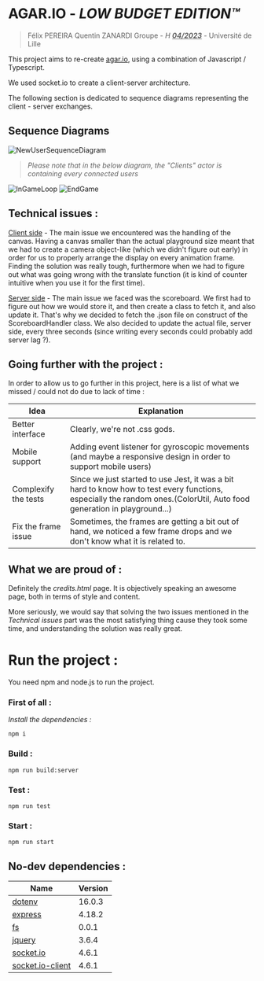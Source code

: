 
# AGAR.IO - *LOW BUDGET EDITION™*

>Félix PEREIRA 
Quentin ZANARDI
Groupe - *H*
***<u>04/2023</u>*** - Université de Lille 

This project aims to re-create [agar.io](https://www.agar.io), using a combination of Javascript / Typescript.

We used socket.io to create a client-server architecture.

The following section is dedicated to sequence diagrams representing the client - server exchanges.

## Sequence Diagrams

![NewUserSequenceDiagram](./res/newuser.svg)
>*Please note that in the below diagram, the "Clients" actor is containing every connected users*

![InGameLoop](./res/gameloop.svg)
![EndGame](./res/endgame.svg)

## Technical issues :

<u>Client side</u> - The main issue we encountered was the handling of the canvas.
Having a canvas smaller than the actual playground size meant that we had to create a camera object-like (which we didn't figure out early) in order for us to properly arrange the display on every animation frame. Finding the solution was really tough, furthermore when we had to figure out what was going wrong with the translate function (it is kind of counter intuitive when you use it for the first time). 

<u>Server side</u> - The main issue we faced was the scoreboard.
We first had to figure out how we would store it, and then create a class to fetch it, and also update it. That's why we decided to fetch the .json file on construct of the ScoreboardHandler class. We also decided to update the actual file, server side, every three seconds (since writing every seconds could probably add server lag ?).

## Going further with the project :

In order to allow us to go further in this project, here is a list of what we missed / could not do due to lack of time :

|Idea|Explanation|
|--|--|
|Better interface|Clearly, we're not .css gods.|
|Mobile support|Adding event listener for gyroscopic movements (and maybe a responsive design in order to support mobile users)|
|Complexify the tests|Since we just started to use Jest, it was a bit hard to know how to test every functions, especially the random ones.(ColorUtil, Auto food generation in playground...)|
|Fix the frame issue|Sometimes, the frames are getting a bit out of hand, we noticed a few frame drops and we don't know what it is related to.|

## What we are proud of :

Definitely the *credits.html* page. It is objectively speaking an awesome page, both in terms of style and content.

More seriously, we would say that solving the two issues mentioned in the *Technical issues* part was the most satisfying thing cause they took some time, and understanding the solution was really great.

# Run the project :

You need npm and node.js to run the project.

### First of all :

*Install the dependencies :*

`npm i`

### Build :

`npm run build:server`

### Test : 

`npm run test`

### Start :

`npm run start`

## No-dev dependencies :

|Name|Version|
|--|--|
|[dotenv](https://www.npmjs.com/package/dotenv)|16.0.3|
|[express](https://expressjs.com/en/starter/installing.html)|4.18.2|
|[fs](https://nodejs.org/api/fs.html)|0.0.1|
|[jquery](https://jquery.com/)|3.6.4|
|[socket.io](https://socket.io/)|4.6.1|
|[socket.io-client](https://socket.io/)|4.6.1|